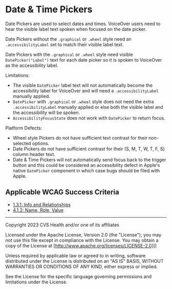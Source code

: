 # Date & Time Pickers
Date Pickers are used to select dates and times. VoiceOver users need to hear the visible label text spoken when focused on the date picker. 

Date Pickers without the `.graphical` or `.wheel` style need an `.accessibilityLabel` set to match their visible label text. 

Date Pickers with the `.graphical` or `.wheel` style need visible `DatePicker("Label")` text for each date picker so it is spoken to VoiceOver as the accessibility label.

Limitations:

- The visible `DatePicker` label text will not automatically become the accessibility label for VoiceOver and will need a `.accessibilityLabel` manually applied.
- `DatePicker` with `.graphical` or `.wheel` style does not need the extra `.accessibilityLabel` manually applied or else both the visible label and the accessibility will be spoken.
- `AccessibilityFocusState` does not work with `DatePicker` to return focus.
  
 Platform Defects:
- Wheel style Pickers do not have sufficient text contrast for their non-selected options.
- Date Pickers do not have sufficient contrast for their (S, M, T, W, T, F, S) column header text.
- Date & Time Pickers will not automatically send focus back to the trigger button and this could be considered an accessibility defect in Apple's native `DatePicker` component in which case bugs should be filed with Apple.


## Applicable WCAG Success Criteria
- [1.3.1: Info and Relationships](https://www.w3.org/WAI/WCAG22/Understanding/info-and-relationships)
- [4.1.2: Name, Role, Value](https://www.w3.org/WAI/WCAG22/Understanding/name-role-value.html)

----

Copyright 2023 CVS Health and/or one of its affiliates

Licensed under the Apache License, Version 2.0 (the "License");
you may not use this file except in compliance with the License.
You may obtain a copy of the License at
[http://www.apache.org/licenses/LICENSE-2.0]()

Unless required by applicable law or agreed to in writing, software
distributed under the License is distributed on an "AS IS" BASIS,
WITHOUT WARRANTIES OR CONDITIONS OF ANY KIND, either express or implied.

See the License for the specific language governing permissions and
limitations under the License.
